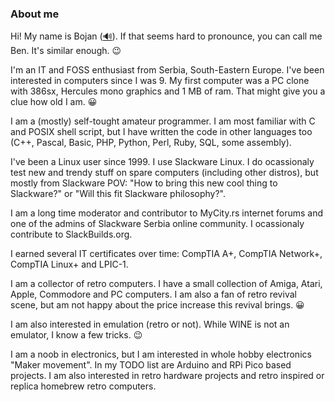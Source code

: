 ### About me

Hi! My name is Bojan ([🔊](https://forvo.com/word/bojan/)). If that seems hard to pronounce, you can call me Ben. It's similar enough. 😉

I'm an IT and FOSS enthusiast from Serbia, South-Eastern Europe. I've been interested in computers since I was 9. My first computer was a PC clone with 386sx, Hercules mono graphics and 1 MB of ram. That might give you a clue how old I am. 😀

I am a (mostly) self-tought amateur programmer. I am most familiar with C and POSIX shell script, but I have written the code in other languages too (C++, Pascal, Basic, PHP, Python, Perl, Ruby, SQL, some assembly). 

I've been a Linux user since 1999. I use Slackware Linux. I do ocassionaly test new and trendy stuff on spare computers (including other distros), but mostly from Slackware POV: "How to bring this new cool thing to Slackware?" or "Will this fit Slackware philosophy?". 

I am a long time moderator and contributor to MyCity.rs internet forums and one of the admins of Slackware Serbia online community. I ocassionaly contribute to SlackBuilds.org.

I earned several IT certificates over time: CompTIA A+, CompTIA Network+, CompTIA Linux+ and LPIC-1.

I am a collector of retro computers. I have a small collection of Amiga, Atari, Apple, Commodore and PC computers. I am also a fan of retro revival scene, but am not happy about the price increase this revival brings. 😀 

I am also interested in emulation (retro or not). While WINE is not an emulator, I know a few tricks. 😉 

I am a noob in electronics, but I am interested in whole hobby electronics "Maker movement". In my TODO list are Arduino and RPi Pico based projects. I am also interested in retro hardware projects and retro inspired or replica homebrew retro computers.
